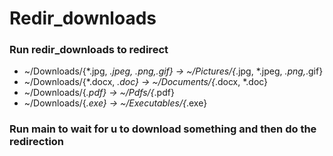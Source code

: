 # Redir_downloads
### Run redir_downloads to redirect
- ~/Downloads/{*.jpg, *.jpeg, *.png,*.gif}  ->  ~/Pictures/{*.jpg, *.jpeg, *.png,*.gif}
- ~/Downloads/{*.docx, *.doc} ->  ~/Documents/{*.docx, *.doc}
- ~/Downloads/{*.pdf} ->  ~/Pdfs/{*.pdf}
- ~/Downloads/{*.exe} ->  ~/Executables/{*.exe}

### Run main to wait for u to download something and then do the redirection
